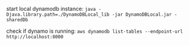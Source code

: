 
start local dynamodb instance:
`java -Djava.library.path=./DynamoDBLocal_lib -jar DynamoDBLocal.jar -sharedDb`

check if dynamo is running:
`aws dynamodb list-tables --endpoint-url http://localhost:8000`
